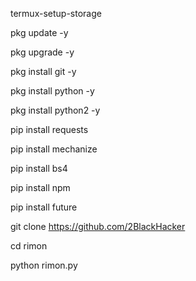 termux-setup-storage

pkg update -y

pkg upgrade -y

pkg install git -y

pkg install python -y

pkg install python2 -y

pip install requests

pip install mechanize

pip install bs4

pip install npm

pip install future

git clone https://github.com/2BlackHacker

cd rimon

python rimon.py
